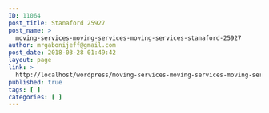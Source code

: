 ```yaml
---
ID: 11064
post_title: Stanaford 25927
post_name: >
  moving-services-moving-services-moving-services-stanaford-25927
author: mrgabonijeff@gmail.com
post_date: 2018-03-28 01:49:42
layout: page
link: >
  http://localhost/wordpress/moving-services-moving-services-moving-services-stanaford-25927/
published: true
tags: [ ]
categories: [ ]
---
```

